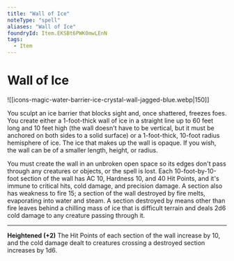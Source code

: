 ```yaml
---
title: "Wall of Ice"
noteType: "spell"
aliases: "Wall of Ice"
foundryId: Item.EKSBt6PWK0mwLEnN
tags:
  - Item
---
```


# Wall of Ice
![[icons-magic-water-barrier-ice-crystal-wall-jagged-blue.webp|150]]

You sculpt an ice barrier that blocks sight and, once shattered, freezes foes. You create either a 1-foot-thick wall of ice in a straight line up to 60 feet long and 10 feet high (the wall doesn't have to be vertical, but it must be anchored on both sides to a solid surface) or a 1-foot-thick, 10-foot radius hemisphere of ice. The ice that makes up the wall is opaque. If you wish, the wall can be of a smaller length, height, or radius.

You must create the wall in an unbroken open space so its edges don't pass through any creatures or objects, or the spell is lost. Each 10-foot-by-10-foot section of the wall has AC 10, Hardness 10, and 40 Hit Points, and it's immune to critical hits, cold damage, and precision damage. A section also has weakness to fire 15; a section of the wall destroyed by fire melts, evaporating into water and steam. A section destroyed by means other than fire leaves behind a chilling mass of ice that is difficult terrain and deals 2d6 cold damage to any creature passing through it.

* * *

**Heightened (+2)** The Hit Points of each section of the wall increase by 10, and the cold damage dealt to creatures crossing a destroyed section increases by 1d6.
